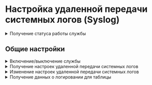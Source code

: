 # Настройка удаленной передачи системных логов (Syslog)

<details>
<summary>Получение статуса работы службы</summary>

```
GET /logs_backend/remote_syslog/status
```

**Ответ на успешный запрос:**

```json5
[
    {
        "name": "string",
        "status": "active" | "activating" | "deactivating" | "failed" | "inactive" | "reloading", 
        "msg": [ "string" ]
    },
    ...
]
```

* `name` - название модуля;
* `status` - статус;
* `msg` - список сообщений, объясняющий текущее состояние.

</details>

## Общие настройки

<details>
<summary>Включение/выключение службы</summary>

**Проверка состояния:**

```
GET /logs_backend/remote_syslog/state
```

**Ответ на успешный запрос:**

```json5
{
    "enabled": "boolean"
}
```

* `msg` - `true` для включения, `false` для выключения.

**Включение/выключение**

```
PUT /logs_backend/remote_syslog/state
```

**Json-тело запроса:**

```json5
{
  "enabled": "boolean"
}
```

**Ответ на успешный запрос:** 200 OK

</details>

<details>
<summary>Получение настроек удаленной передачи системных логов</summary>

```
GET /logs_backend/remote_syslog
```

**Ответ на успешный запрос:**

```json5
{
  "host": "string",
  "port": "integer",
  "protocol": "tcp" | "udp",
  "format": "syslog" | "cef"
}
```

* `host` - IP-адрес сервера;
* `port` - порт;
* `protocol` - протокол, допустимые значения: `tcp` или `udp`;
* `format` - формат, допустимые значения: `syslog` или `cef`.

</details>

<details>
<summary>Изменение настроек удаленной передачи системных логов</summary>

```
PATCH /logs_backend/remote_syslog
```

**Json-тело запроса:**

```json5
{
  "host": "string" | "null",
  "port": "integer" | "null",
  "protocol": "tcp" | "udp",
  "format": "syslog" | "cef",
}
```

* `host` - IP-адрес сервера;
* `port` - порт;
* `protocol` - протокол, допустимые значения: `tcp` или `udp`;
* `format` - формат, допустимые значения: `syslog` или `cef`.

Пустые значения "" не допускаются.

**Ответ на успешный запрос:** 200 OK

</details>

<details>
<summary>Получение данных о логировании для таблицы</summary>

```
GET /logs_backend/logs?<GET-параметры, разделенные знаком &>
```

**Список GET-параметров, которые не являются обязательными:**
* `limit: integer` - ограничение на количество записей, выбираемых из базы данных;
* `offset: integer` - количество строк, которые необходимо пропустить перед выводом записей, указанных в `limit`;
* `sort: [Sort]` - список параметров для сортировки данных. Сортировка производится в прямом порядке следования в массиве;
* `filter: [Filter]` - список параметров для фильтрации данных. Фильтры применяются в прямом порядке следования в массиве, с логикой `and` между объектами `Filter`;
* `search: Search` - объект с параметрами поиска подстроки в данных;
* `last_reboot_only: boolean` - параметр типа `boolean` со значениями: `false` - выводить все записи лога, `true` - только записи после последней загрузки;
* `format_type:` - формат возвращаемых данных:
  * `CSV` - CSV-файл;
  * `JSON` - тип по умолчанию.

**Обьект Sort:**
```json5
{
  "field": "string",
  "direction": "asc | desc"
}
```

* `field` - столбец, по которому производится сортировка;
* `direction` - направление сортировки: `asc` - по возрастанию, `desc` - по убыванию.

**Обьект Filter:**
```json5
{
  "items": [    
      {
        "column_name": "string",
        "operator": "contains | not_contains | equals | not_equals | greater | greater_equal | less | less_equal",
        "value": ["string | integer | boolean"]
      },
      ...
    ],
  "link_operator": "and | or"
}
```

* `items` - массив фильтров `FilterItem`:
  * `column_name` - поле для фильтрации;
  * `operator` - одно из значений:
    * `contains` - содержит подстроку (без учета регистра);
    * `not_contains` - не содержит подстроку (без учета регистра);
    * `equals` - равно;
    * `not_equals` - не равно;
    * `greater` - больше, в `values` передается массив, содержащий только одно значение;
    * `greater_equal` - больше или равно, в `values` передается массив, содержащий только одно значение;
    * `less` - меньше, в `values` передается массив, содержащий только одно значение;
    * `less_equal` - меньше или равно, в `values` передается массив, содержащий только одно значение.
  * `value` - массив значений фильтра. Максимальное количество передаваемых в массиве значений - 255. Данные отбираются по логике `or`.
* `link_operator` - логика наложения фильтров `items`.

**Обьект Search:**
```json5
{
  "text": "string",
  "columns": ["string"]
}
```

* `text` - искомая строка;
* `columns` - набор полей, по которым ведется поиск.

**Ответ на успешный запрос:**
```json5
{
  "meta": [
    {
      "name": "string",
      "type": "string"
    },
    ...
  ],
  "data": [
    {
      "id": "string",
      "date_time": "integer",
      "microseconds": "integer",
      "priority": "integer",
      "message": "string",
      "syslog_id": "string",
      "unit": "string"
    },
    ...
  ],
  "rows": "integer",
  "rows_before_limit_at_least": "integer"
}
```

* `meta` - массив метаданных, описывающих поля запроса:
  * `name` - имя поля данных;
  * `type` - тип данных.
* `data` - массив, содержащий `Log` - объект, представляющий собой данные, соответствующие одной строке таблицы:
  * `id` - уникальный идентификатор строки;
  * `date_time` - время возникновения события в формате YYYYMMDDhhmmss;
  * `microseconds` - микросекунды во времени возникновения события (0...999999);
  * `priority` - число от 0 до 7:
    * `0` - LOG_EMERG;
    * `1` - LOG_ALERT;
    * `2` - LOG_CRIT;
    * `3` - LOG_ERR;
    * `4` - LOG_WARNING;
    * `5` - LOG_NOTICE;
    * `6` - LOG_INFO;
    * `7` - LOG_DEBUG.
  * `message` - сообщение логирования;
  * `syslog_id` - название исполняемой программы;
  * `unit` - название сервиса, сообщение которого было сохранено в журнале.
* `rows` - количество строк `Log`;
* `rows_before_limit_at_least` - количество строк `Log`, которое вернет запрос, если использовать ограничение на количество записей из базы данных (GET-параметры `limit` или `offset`).

</details>